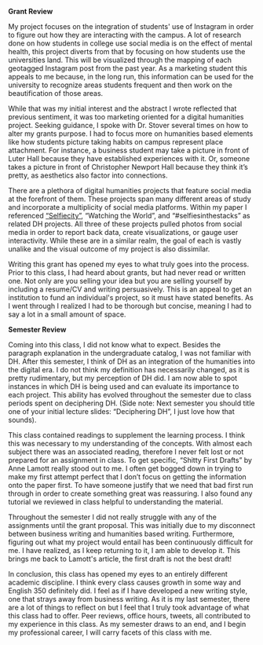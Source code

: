 **Grant Review**

My project focuses on the integration of students' use of Instagram in order to figure out how they are interacting with the campus. A lot of research done on how students in college use social media is on the effect of mental health, this project diverts from that by focusing on how students use the universities land. This will be visualized through the mapping of each geotagged Instagram post from the past year. As a marketing student this appeals to me because, in the long run, this information can be used for the university to recognize areas students frequent and then work on the beautification of those areas. 

While that was my initial interest and the abstract I wrote reflected that previous sentiment, it was too marketing oriented for a digital humanities project. Seeking guidance, I spoke with Dr. Stover several times on how to alter my grants purpose. I had to focus more on humanities based elements like how students picture taking habits on campus represent place attachment. For instance, a business student may take a picture in front of Luter Hall because they have established experiences with it. Or, someone takes a picture in front of Christopher Newport Hall because they think it’s pretty, as aesthetics also factor into connections.

There are a plethora of digital humanities projects that feature social media at the forefront of them. These projects span many different areas of study and incorporate a multiplicity of social media platforms. Within my paper I referenced [“Selfiecity”](https://meganednie.github.io/English-350/2021/03/12/review-two.html), “Watching the World”, and “#selfiesinthestacks” as related DH projects. All three of these projects pulled photos from social media in order to report back data, create visualizations, or gauge user interactivity. While these are in a similar realm, the goal of each is vastly unalike and the visual outcome of my project is also dissimilar.

Writing this grant has opened my eyes to what truly goes into the process. Prior to this class, I had heard about grants, but had never read or written one. Not only are you selling your idea but you are selling yourself by including a resume/CV and writing persuasively. This is an appeal to get an institution to fund an individual's project, so it must have stated benefits. As I went through I realized I had to be thorough but concise, meaning I had to say a lot in a small amount of space. 

**Semester Review**

Coming into this class, I did not know what to expect. Besides the paragraph explanation in the undergraduate catalog, I was not familiar with DH. After this semester, I think of DH as an integration of the humanities into the digital era. I do not think my definition has necessarily changed, as it is pretty rudimentary, but my perception of DH did. I am now able to spot instances in which DH is being used and can evaluate its importance to each project. This ability has evolved throughout the semester due to class periods spent on deciphering DH. (Side note: Next semester you should title one of your initial lecture slides: “Deciphering DH”, I just love how that sounds).

This class contained readings to supplement the learning process. I think this was necessary to my understanding of the concepts. With almost each subject there was an associated reading, therefore I never felt lost or not prepared for an assignment in class. To get specific, “Shitty First Drafts” by Anne Lamott really stood out to me. I often get bogged down in trying to make my first attempt perfect that I don’t focus on getting the information onto the paper first. To have someone justify that we need that bad first run through in order to create something great was reassuring. I also found any tutorial we reviewed in class helpful to understanding the material.

Throughout the semester I did not really struggle with any of the assignments until the grant proposal. This was initially due to my disconnect between business writing and humanities based writing. Furthermore, figuring out what my project would entail has been continuously difficult for me. I have realized, as I keep returning to it, I am able to develop it. This brings me back to Lamott's article, the first draft is not the best draft! 

In conclusion, this class has opened my eyes to an entirely different academic discipline. I think every class causes growth in some way and English 350 definitely did. I feel as if I have developed a new writing style, one that strays away from business writing. As it is my last semester, there are a lot of things to reflect on but I feel that I truly took advantage of what this class had to offer. Peer reviews, office hours, tweets, all contributed to my experience in this class. As my semester draws to an end, and I begin my professional career, I will carry facets of this class with me. 

